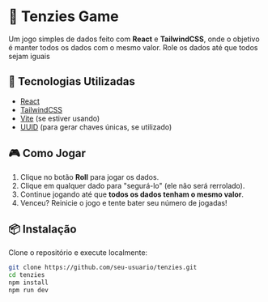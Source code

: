 # 🎲 Tenzies Game

Um jogo simples de dados feito com **React** e **TailwindCSS**, onde o objetivo é manter todos os dados com o mesmo valor. Role os dados até que todos sejam iguais

## 🚀 Tecnologias Utilizadas

- [React](https://reactjs.org/)
- [TailwindCSS](https://tailwindcss.com/)
- [Vite](https://vitejs.dev/) (se estiver usando)
- [UUID](https://www.npmjs.com/package/uuid) (para gerar chaves únicas, se utilizado)

## 🎮 Como Jogar

1. Clique no botão **Roll** para jogar os dados.
2. Clique em qualquer dado para "segurá-lo" (ele não será rerrolado).
3. Continue jogando até que **todos os dados tenham o mesmo valor**.
4. Venceu? Reinicie o jogo e tente bater seu número de jogadas!

## 📦 Instalação

Clone o repositório e execute localmente:

```bash
git clone https://github.com/seu-usuario/tenzies.git
cd tenzies
npm install
npm run dev
```
